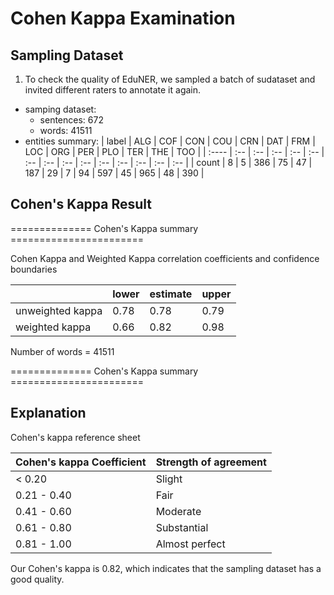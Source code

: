 # Cohen Kappa Examination

## Sampling Dataset

1. To check the quality of EduNER, we sampled a batch of sudataset and invited different raters to annotate it again. 

- samping dataset:
  - sentences: 672
  - words: 41511
- entities summary:
  | label | ALG | COF | CON | COU | CRN | DAT | FRM | LOC | ORG | PER | PLO | TER | THE | TOO |
  | :---- | :-- | :-- | :-- | :-- | :-- | :-- | :-- | :-- | :-- | :-- | :-- | :-- | :-- | :-- |
  | count | 8   | 5   | 386 | 75  | 47  | 187 | 29  | 7   | 94  | 597 | 45  | 965 | 48  | 390 |

## Cohen's Kappa Result

============== Cohen's Kappa summary =======================

 Cohen Kappa and Weighted Kappa correlation coefficients 
 and confidence boundaries

|                  | lower | estimate | upper |
| :--------------- | ----- | -------- | ----- |
| unweighted kappa | 0.78  | 0.78     | 0.79  |
| weighted kappa   | 0.66  | 0.82     | 0.98  |

Number of words = 41511 

============== Cohen's Kappa summary =======================

## Explanation

Cohen's kappa reference sheet

| Cohen's kappa Coefficient | Strength of agreement |
| :------------------------ | :-------------------- |
| < 0.20                    | Slight                |
| 0.21 - 0.40               | Fair                  |
| 0.41 - 0.60               | Moderate              |
| 0.61 - 0.80               | Substantial           |
| 0.81 - 1.00               | Almost perfect        |

Our Cohen's kappa is 0.82, which indicates that the sampling dataset has a good quality.
